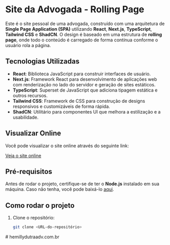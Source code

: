 # Site da Advogada - Rolling Page

Este é o site pessoal de uma advogada, construído com uma arquitetura de **Single Page Application (SPA)** utilizando **React**, **Next.js**, **TypeScript**, **Tailwind CSS** e **ShadCN**. O design é baseado em uma estrutura de **rolling page**, onde todo o conteúdo é carregado de forma contínua conforme o usuário rola a página.

## Tecnologias Utilizadas

- **React**: Biblioteca JavaScript para construir interfaces de usuário.
- **Next.js**: Framework React para desenvolvimento de aplicações web com renderização no lado do servidor e geração de sites estáticos.
- **TypeScript**: Superset de JavaScript que adiciona tipagem estática e outros recursos.
- **Tailwind CSS**: Framework de CSS para construção de designs responsivos e customizáveis de forma rápida.
- **ShadCN**: Utilitário para componentes UI que melhora a estilização e a usabilidade.

## Visualizar Online

Você pode visualizar o site online através do seguinte link:

[Veja o site online](https://hemillydutraadv.com.br)

## Pré-requisitos

Antes de rodar o projeto, certifique-se de ter o **Node.js** instalado em sua máquina. Caso não tenha, você pode baixá-lo [aqui](https://nodejs.org/).

## Como rodar o projeto

1. Clone o repositório:

   ```bash
   git clone <URL-do-repositório>
   ```
#   h e m i l l y d u t r a a d v . c o m . b r  
 